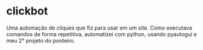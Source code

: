 # clickbot
Uma automação de cliques que fiz para usar em um site. Como executava comandos de forma repetitiva, automatizei com python, usando pyautogui e meu 2° projeto do ponteiro.
